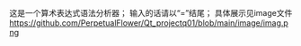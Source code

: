 这是一个算术表达式语法分析器；
输入的话请以“=”结尾；
具体展示见image文件
https://github.com/PerpetualFlower/Qt_projectq01/blob/main/image/imag.png

